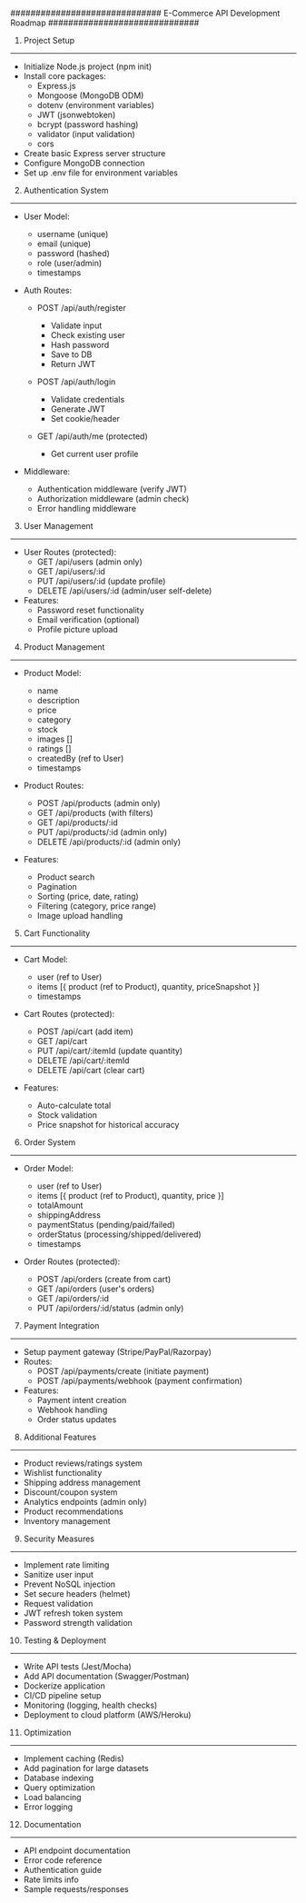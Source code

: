 ##############################
E-Commerce API Development Roadmap
##############################

1. Project Setup

---

- Initialize Node.js project (npm init)
- Install core packages:
  - Express.js
  - Mongoose (MongoDB ODM)
  - dotenv (environment variables)
  - JWT (jsonwebtoken)
  - bcrypt (password hashing)
  - validator (input validation)
  - cors
- Create basic Express server structure
- Configure MongoDB connection
- Set up .env file for environment variables

2. Authentication System

---

- User Model:
  - username (unique)
  - email (unique)
  - password (hashed)
  - role (user/admin)
  - timestamps
- Auth Routes:

  - POST /api/auth/register

    - Validate input
    - Check existing user
    - Hash password
    - Save to DB
    - Return JWT

  - POST /api/auth/login

    - Validate credentials
    - Generate JWT
    - Set cookie/header

  - GET /api/auth/me (protected)
    - Get current user profile

- Middleware:
  - Authentication middleware (verify JWT)
  - Authorization middleware (admin check)
  - Error handling middleware

3. User Management

---

- User Routes (protected):
  - GET /api/users (admin only)
  - GET /api/users/:id
  - PUT /api/users/:id (update profile)
  - DELETE /api/users/:id (admin/user self-delete)
- Features:
  - Password reset functionality
  - Email verification (optional)
  - Profile picture upload

4. Product Management

---

- Product Model:

  - name
  - description
  - price
  - category
  - stock
  - images []
  - ratings []
  - createdBy (ref to User)
  - timestamps

- Product Routes:

  - POST /api/products (admin only)
  - GET /api/products (with filters)
  - GET /api/products/:id
  - PUT /api/products/:id (admin only)
  - DELETE /api/products/:id (admin only)

- Features:
  - Product search
  - Pagination
  - Sorting (price, date, rating)
  - Filtering (category, price range)
  - Image upload handling

5. Cart Functionality

---

- Cart Model:

  - user (ref to User)
  - items [{
    product (ref to Product),
    quantity,
    priceSnapshot
    }]
  - timestamps

- Cart Routes (protected):

  - POST /api/cart (add item)
  - GET /api/cart
  - PUT /api/cart/:itemId (update quantity)
  - DELETE /api/cart/:itemId
  - DELETE /api/cart (clear cart)

- Features:
  - Auto-calculate total
  - Stock validation
  - Price snapshot for historical accuracy

6. Order System

---

- Order Model:

  - user (ref to User)
  - items [{
    product (ref to Product),
    quantity,
    price
    }]
  - totalAmount
  - shippingAddress
  - paymentStatus (pending/paid/failed)
  - orderStatus (processing/shipped/delivered)
  - timestamps

- Order Routes (protected):
  - POST /api/orders (create from cart)
  - GET /api/orders (user's orders)
  - GET /api/orders/:id
  - PUT /api/orders/:id/status (admin only)

7. Payment Integration

---

- Setup payment gateway (Stripe/PayPal/Razorpay)
- Routes:
  - POST /api/payments/create (initiate payment)
  - POST /api/payments/webhook (payment confirmation)
- Features:
  - Payment intent creation
  - Webhook handling
  - Order status updates

8. Additional Features

---

- Product reviews/ratings system
- Wishlist functionality
- Shipping address management
- Discount/coupon system
- Analytics endpoints (admin only)
- Product recommendations
- Inventory management

9. Security Measures

---

- Implement rate limiting
- Sanitize user input
- Prevent NoSQL injection
- Set secure headers (helmet)
- Request validation
- JWT refresh token system
- Password strength validation

10. Testing & Deployment

---

- Write API tests (Jest/Mocha)
- Add API documentation (Swagger/Postman)
- Dockerize application
- CI/CD pipeline setup
- Monitoring (logging, health checks)
- Deployment to cloud platform (AWS/Heroku)

11. Optimization

---

- Implement caching (Redis)
- Add pagination for large datasets
- Database indexing
- Query optimization
- Load balancing
- Error logging

12. Documentation

---

- API endpoint documentation
- Error code reference
- Authentication guide
- Rate limits info
- Sample requests/responses
